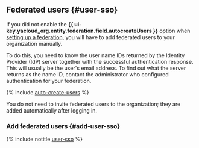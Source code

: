 ## Federated users {#user-sso}

If you did not enable the **{{ ui-key.yacloud_org.entity.federation.field.autocreateUsers }}** option when [setting up a federation](../../organization/concepts/add-federation.md#federation-usage), you will have to add federated users to your organization manually.

To do this, you need to know the user name IDs returned by the Identity Provider (IdP) server together with the successful authentication response. This will usually be the user's email address. To find out what the server returns as the name ID, contact the administrator who configured authentication for your federation.

{% include [auto-create-users](../../_includes/organization/auto-create-users.md) %}

You do not need to invite federated users to the organization; they are added automatically after logging in.

### Add federated users {#add-user-sso}

{% include notitle [user-sso](add-user-sso.md) %}
